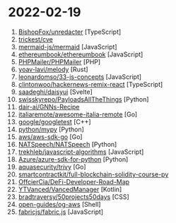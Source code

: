 # 2022-02-19

1. [BishopFox/unredacter](https://github.com/BishopFox/unredacter "Never ever ever use pixelation as a redaction technique") [TypeScript]
2. [trickest/cve](https://github.com/trickest/cve "Gather and update all available and newest CVEs with their PoC.") 
3. [mermaid-js/mermaid](https://github.com/mermaid-js/mermaid "Generation of diagram and flowchart from text in a similar manner as markdown") [JavaScript]
4. [ethereumbook/ethereumbook](https://github.com/ethereumbook/ethereumbook "Mastering Ethereum, by Andreas M. Antonopoulos, Gavin Wood") [JavaScript]
5. [PHPMailer/PHPMailer](https://github.com/PHPMailer/PHPMailer "The classic email sending library for PHP") [PHP]
6. [yoav-lavi/melody](https://github.com/yoav-lavi/melody "Melody is a language that compiles to regular expressions and aims to be more easily readable and maintainable") [Rust]
7. [leonardomso/33-js-concepts](https://github.com/leonardomso/33-js-concepts "📜 33 JavaScript concepts every developer should know.") [JavaScript]
8. [clintonwoo/hackernews-remix-react](https://github.com/clintonwoo/hackernews-remix-react "Hacker News clone written with universal TypeScript, using React and Remix.") [TypeScript]
9. [saadeghi/daisyui](https://github.com/saadeghi/daisyui "⭐️ ⭐️ ⭐️ ⭐️ ⭐️  Tailwind Components") [Svelte]
10. [swisskyrepo/PayloadsAllTheThings](https://github.com/swisskyrepo/PayloadsAllTheThings "A list of useful payloads and bypass for Web Application Security and Pentest/CTF") [Python]
11. [dair-ai/GNNs-Recipe](https://github.com/dair-ai/GNNs-Recipe "A recipe to study Graph Neural Networks (GNNs)") 
12. [italiaremote/awesome-italia-remote](https://github.com/italiaremote/awesome-italia-remote "A list of remote-friendly or full-remote companies that targets Italian talents.") [Go]
13. [google/googletest](https://github.com/google/googletest "GoogleTest - Google Testing and Mocking Framework") [C++]
14. [python/mypy](https://github.com/python/mypy "Optional static typing for Python") [Python]
15. [aws/aws-sdk-go](https://github.com/aws/aws-sdk-go "AWS SDK for the Go programming language.") [Go]
16. [NATSpeech/NATSpeech](https://github.com/NATSpeech/NATSpeech "A Non-Autoregressive Text-to-Speech (NAR-TTS) framework, including official PyTorch implementation of PortaSpeech (NeurIPS 2021) and DiffSpeech (AAAI 2022)") [Python]
17. [trekhleb/javascript-algorithms](https://github.com/trekhleb/javascript-algorithms "📝 Algorithms and data structures implemented in JavaScript with explanations and links to further readings") [JavaScript]
18. [Azure/azure-sdk-for-python](https://github.com/Azure/azure-sdk-for-python "This repository is for active development of the Azure SDK for Python. For consumers of the SDK we recommend visiting our public developer docs at https://docs.microsoft.com/python/azure/ or our versioned developer docs at https://azure.github.io/azure-sdk-for-python.") [Python]
19. [aquasecurity/trivy](https://github.com/aquasecurity/trivy "Scanner for vulnerabilities in container images, file systems, and Git repositories, as well as for configuration issues") [Go]
20. [smartcontractkit/full-blockchain-solidity-course-py](https://github.com/smartcontractkit/full-blockchain-solidity-course-py "Ultimate Solidity, Blockchain, and Smart Contract - Beginner to Expert Full Course | Python Edition") 
21. [OffcierCia/DeFi-Developer-Road-Map](https://github.com/OffcierCia/DeFi-Developer-Road-Map "DeFi Developer roadmap is a curated Web3.0 Developer handbook which includes a list of the best tools for DApps, development resources and lifehacks.") 
22. [YTVanced/VancedManager](https://github.com/YTVanced/VancedManager "Vanced Installer") [Kotlin]
23. [bradtraversy/50projects50days](https://github.com/bradtraversy/50projects50days "50+ mini web projects using HTML, CSS & JS") [CSS]
24. [open-guides/og-aws](https://github.com/open-guides/og-aws "📙 Amazon Web Services — a practical guide") [Shell]
25. [fabricjs/fabric.js](https://github.com/fabricjs/fabric.js "Javascript Canvas Library, SVG-to-Canvas (& canvas-to-SVG) Parser") [JavaScript]
